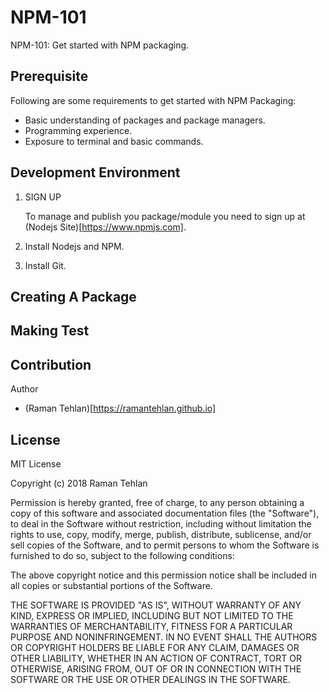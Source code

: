# NPM-101
NPM-101: Get started with NPM packaging.

## Prerequisite

Following are some requirements to get started with NPM Packaging: 

- Basic understanding of packages and package managers. 
- Programming experience.
- Exposure to terminal and basic commands.

## Development Environment

1. SIGN UP

	To manage and publish you package/module you need to sign up at (Nodejs Site)[https://www.npmjs.com].

2. Install Nodejs and NPM. 
3. Install Git.

## Creating A Package

## Making Test

## Contribution

Author 

- (Raman Tehlan)[https://ramantehlan.github.io]

## License

MIT License

Copyright (c) 2018 Raman Tehlan

Permission is hereby granted, free of charge, to any person obtaining a copy
of this software and associated documentation files (the "Software"), to deal
in the Software without restriction, including without limitation the rights
to use, copy, modify, merge, publish, distribute, sublicense, and/or sell
copies of the Software, and to permit persons to whom the Software is
furnished to do so, subject to the following conditions:

The above copyright notice and this permission notice shall be included in all
copies or substantial portions of the Software.

THE SOFTWARE IS PROVIDED "AS IS", WITHOUT WARRANTY OF ANY KIND, EXPRESS OR
IMPLIED, INCLUDING BUT NOT LIMITED TO THE WARRANTIES OF MERCHANTABILITY,
FITNESS FOR A PARTICULAR PURPOSE AND NONINFRINGEMENT. IN NO EVENT SHALL THE
AUTHORS OR COPYRIGHT HOLDERS BE LIABLE FOR ANY CLAIM, DAMAGES OR OTHER
LIABILITY, WHETHER IN AN ACTION OF CONTRACT, TORT OR OTHERWISE, ARISING FROM,
OUT OF OR IN CONNECTION WITH THE SOFTWARE OR THE USE OR OTHER DEALINGS IN THE
SOFTWARE.
